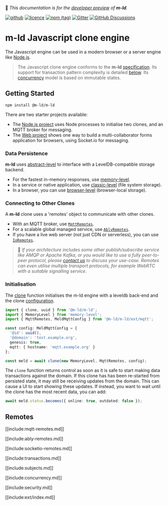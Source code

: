 🚧 *This documentation is for
the [developer preview](http://m-ld.org/#developer-preview) of **m-ld**.*

[![github](https://img.shields.io/badge/m--ld-m--ld--js-red?logo=github)](https://github.com/m-ld/m-ld-js)
[![licence](https://img.shields.io/github/license/m-ld/m-ld-js)](https://github.com/m-ld/m-ld-js/blob/master/LICENSE)
[![npm (tag)](https://img.shields.io/npm/v/@m-ld/m-ld/master?label=npm)](https://www.npmjs.com/package/@m-ld/m-ld)
[![Gitter](https://img.shields.io/gitter/room/m-ld/community)](https://gitter.im/m-ld/community)
[![GitHub Discussions](https://img.shields.io/github/discussions/m-ld/m-ld-spec)](https://github.com/m-ld/m-ld-spec/discussions)

# **m-ld** Javascript clone engine

The Javascript engine can be used in a modern browser or a server engine like
[Node.js](https://nodejs.org/).

> The Javascript clone engine conforms to the **m-ld**
> [specification](http://spec.m-ld.org/). Its support for transaction pattern
> complexity is detailed [below](#transactions). Its [concurrency](#concurrency)
> model is based on immutable states.

## Getting Started

`npm install @m-ld/m-ld`

There are two starter projects available:

- The [Node.js&nbsp;project](https://github.com/m-ld/m-ld-nodejs-starter)
  uses Node processes to initialise two clones, and an MQTT broker for
  messaging.
- The [Web&nbsp;project](https://github.com/m-ld/m-ld-web-starter) shows one way
  to build a multi-collaborator forms application for browsers, using Socket.io
  for messaging.

### Data Persistence

**m-ld** uses [abstract-level](https://github.com/Level/abstract-level) to interface with a
LevelDB-compatible storage backend.

- For the fastest in-memory responses, use [memory-level](https://github.com/Level/memory-level).
- In a service or native application, use [classic-level](https://github.com/Level/classic-level) (file system storage).
- In a browser, you can use [browser-level](https://github.com/Level/browser-level) (browser-local storage).

### Connecting to Other Clones

A **m-ld** clone uses a 'remotes' object to communicate with other clones.

- With an MQTT broker, use [`MqttRemotes`](#mqtt-remotes).
- For a scalable global managed service, use [`AblyRemotes`](#ably-remotes).
- If you have a live web server (not just CDN or serverless), you can use
  [`IoRemotes`](#socketio-remotes).

> 🚧 *If your architecture includes some other publish/subscribe service like AMQP or Apache Kafka, or you would like to use a fully peer-to-peer protocol, please [contact&nbsp;us](https://m-ld.org/hello/) to discuss your use-case. Remotes can even utilise multiple transport protocols, for example WebRTC with a suitable signalling service.*

### Initialisation

The [clone](#clone) function initialises the m-ld engine with a leveldb back-end
and the clone [configuration](interfaces/meldconfig.html).

```typescript
import { clone, uuid } from '@m-ld/m-ld';
import { MemoryLevel } from 'memory-level';
import { MqttRemotes, MeldMqttConfig } from '@m-ld/m-ld/ext/mqtt';

const config: MeldMqttConfig = {
  '@id': uuid(),
  '@domain': 'test.example.org',
  genesis: true,
  mqtt: { hostname: 'mqtt.example.org' }
};

const meld = await clone(new MemoryLevel, MqttRemotes, config);
```

The `clone` function returns control as soon as it is safe to start making data
transactions against the domain. If this clone has has been re-started from
persisted state, it may still be receiving updates from the domain. This can
cause a UI to start showing these updates. If instead, you want to wait until
the clone has the most recent data, you can add:

```typescript
await meld.status.becomes({ online: true, outdated: false });
```

## Remotes

[[include:mqtt-remotes.md]]

[[include:ably-remotes.md]]

[[include:socketio-remotes.md]]

[[include:transactions.md]]

[[include:subjects.md]]

[[include:concurrency.md]]

[[include:security.md]]

[[include:ext/index.md]]
